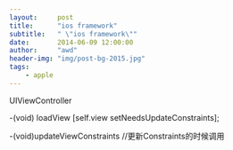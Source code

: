 ```yaml
---
layout:     post
title:      "ios framework"
subtitle:   " \"ios framework\""
date:       2014-06-09 12:00:00
author:     "awd"
header-img: "img/post-bg-2015.jpg"
tags:
    - apple
---
```

UIViewController

-(void) loadView
	[self.view setNeedsUpdateConstraints];



-(void)updateViewConstraints		//更新Constraints的时候调用


